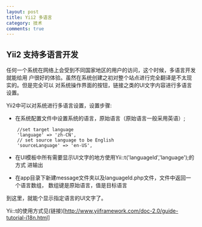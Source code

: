 ```yaml
---
layout: post
title: Yii2 多语言
category: 技术
comments: true
---
```



## Yii2 支持多语言开发
任何一个系统在网络上会受到不同国家地区的用户的访问，这个时候，多语言开发就能给用
户很好的体验。虽然在系统创建之初对整个站点进行完全翻译是不太现实的。但是完全可以
对系统操作界面的按钮，链接之类的UI文字内容进行多语言设置。

Yii2中可以对系统进行多语言设置，设置步骤:

*   在系统配置文件中设置系统的语言，原始语言（原始语言一般采用英语）;

```
    //set target language
    'language' => 'zh-CN',
    // set source language to be English
    'sourceLanguage' => 'en-US',

```

*   在UI模板中所有需要显示UI文字的地方使用Yii::t('languageId','language');的方式
进输出

*   在app目录下新建message文件夹以及languageId.php文件，文件中返回一个语言数组，
数组键是原始语言，值是目标语言

到这里，就能个显示指定语言的UI文字了。

Yii::t的使用方式见(链接)[http://www.yiiframework.com/doc-2.0/guide-tutorial-i18n.html]
